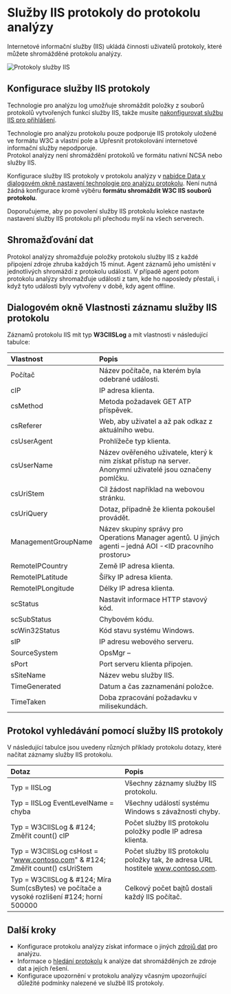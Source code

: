 <properties
   pageTitle="Služby IIS protokoly do protokolu analýzy | Microsoft Azure"
   description="Internetové informační služby (IIS) ukládá činnosti uživatelů protokoly, které můžete shromážděné protokolu analýzy.  Tento článek popisuje, jak konfigurovat kolekce protokoly služby IIS a podrobnosti o záznamy, které by vytvářeli v úložišti OMS."
   services="log-analytics"
   documentationCenter=""
   authors="bwren"
   manager="jwhit"
   editor="tysonn" />
<tags
   ms.service="log-analytics"
   ms.devlang="na"
   ms.topic="article"
   ms.tgt_pltfrm="na"
   ms.workload="infrastructure-services"
   ms.date="10/18/2016"
   ms.author="bwren" />

# <a name="iis-logs-in-log-analytics"></a>Služby IIS protokoly do protokolu analýzy
Internetové informační služby (IIS) ukládá činnosti uživatelů protokoly, které můžete shromážděné protokolu analýzy.  

![Protokoly služby IIS](media/log-analytics-data-sources-iis-logs/overview.png)

## <a name="configuring-iis-logs"></a>Konfigurace služby IIS protokoly
Technologie pro analýzu log umožňuje shromáždit položky z souborů protokolů vytvořených funkcí služby IIS, takže musíte [nakonfigurovat službu IIS pro přihlášení](https://technet.microsoft.com/library/hh831775.aspx).

Technologie pro analýzu protokolu pouze podporuje IIS protokoly uložené ve formátu W3C a vlastní pole a Upřesnit protokolování internetové informační služby nepodporuje.  
Protokol analýzy není shromáždění protokolů ve formátu nativní NCSA nebo služby IIS.

Konfigurace služby IIS protokoly v protokolu analýzy v [nabídce Data v dialogovém okně nastavení technologie pro analýzu protokolu](log-analytics-data-sources.md#configuring-data-sources).  Není nutná žádná konfigurace kromě výběru **formátu shromáždit W3C IIS souborů protokolu**.

Doporučujeme, aby po povolení služby IIS protokolu kolekce nastavte nastavení služby IIS protokolu při přechodu myší na všech serverech.


## <a name="data-collection"></a>Shromažďování dat

Protokol analýzy shromažďuje položky protokolu služby IIS z každé připojení zdroje zhruba každých 15 minut.  Agent záznamů jeho umístění v jednotlivých shromáždí z protokolu událostí.  V případě agent potom protokolu analýzy shromažďuje události z tam, kde ho naposledy přestali, i když tyto události byly vytvořeny v době, kdy agent offline.


## <a name="iis-log-record-properties"></a>Dialogovém okně Vlastnosti záznamu služby IIS protokolu

Záznamů protokolu IIS mít typ **W3CIISLog** a mít vlastnosti v následující tabulce:

| Vlastnost | Popis |
|:--|:--|
| Počítač | Název počítače, na kterém byla odebrané události. |
| cIP | IP adresa klienta. |
| csMethod | Metoda požadavek GET ATP příspěvek. |
| csReferer | Web, aby uživatel a až pak odkaz z aktuálního webu. |
| csUserAgent | Prohlížeče typ klienta. |
| csUserName | Název ověřeného uživatele, který k nim získat přístup na server. Anonymní uživatelé jsou označeny pomlčku. |
| csUriStem | Cíl žádost například na webovou stránku. |
| csUriQuery | Dotaz, případně že klienta pokoušel provádět. |
| ManagementGroupName | Název skupiny správy pro Operations Manager agentů.  U jiných agenti – jedná AOI -\<ID pracovního prostoru\> |
| RemoteIPCountry | Země IP adresa klienta. |
| RemoteIPLatitude | Šířky IP adresa klienta. |
| RemoteIPLongitude | Délky IP adresa klienta. |
| scStatus | Nastavit informace HTTP stavový kód. |
| scSubStatus | Chybovém kódu. |
| scWin32Status | Kód stavu systému Windows. |
| sIP | IP adresu webového serveru. |
| SourceSystem  | OpsMgr – |
| sPort | Port serveru klienta připojen. |
| sSiteName | Název webu služby IIS. |
| TimeGenerated | Datum a čas zaznamenání položce. |
| TimeTaken | Doba zpracování požadavku v milisekundách. |

## <a name="log-searches-with-iis-logs"></a>Protokol vyhledávání pomocí služby IIS protokoly

V následující tabulce jsou uvedeny různých příklady protokolu dotazy, které načítat záznamy služby IIS protokolu.

| Dotaz | Popis |
|:--|:--|
| Typ = IISLog | Všechny záznamy služby IIS protokolu. |
| Typ = IISLog EventLevelName = chyba | Všechny událostí systému Windows s závažnosti chyby. |
| Typ = W3CIISLog & #124; Změřit count() cIP | Počet služby IIS protokolu položky podle IP adresa klienta. |
| Typ = W3CIISLog csHost = "www.contoso.com" & #124; Změřit count() csUriStem | Počet služby IIS protokolu položky tak, že adresa URL hostitele www.contoso.com. |
| Typ = W3CIISLog & #124; Míra Sum(csBytes) ve počítače a vysoké rozlišení #124; horní 500000| Celkový počet bajtů dostali každý IIS počítač. |

## <a name="next-steps"></a>Další kroky

- Konfigurace protokolu analýzy získat informace o jiných [zdrojů dat](log-analytics-data-sources.md) pro analýzu.
- Informace o [hledání protokolu](log-analytics-log-searches.md) k analýze dat shromážděných ze zdroje dat a jejich řešení.
- Konfigurace upozornění v protokolu analýzy včasným upozorňující důležité podmínky nalezené ve službě IIS protokoly.
